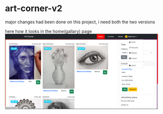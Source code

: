 # art-corner-v2
major changes had been done on this project, i need both the two versions 


here how it looks in the home(gallary) page
![](preview/Capture.PNG)
